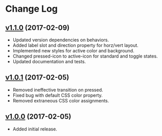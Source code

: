 # Change Log

## [v1.1.0](https://github.com/arsnebula/nebula-icon-button/releases/tag/v1.0.1) (2017-02-09)

- Updated version dependencies on behaviors.
- Added label slot and direction property for horz/vert layout.
- Implemented new styles for active color and background.
- Changed pressed-icon to active-icon for standard and toggle states.
- Updated documentation and tests.

## [v1.0.1](https://github.com/arsnebula/nebula-icon-button/releases/tag/v1.0.1) (2017-02-05)

- Removed ineffective transition on pressed.
- Fixed bug with default CSS color property.
- Removed extraneous CSS color assignments.

## [v1.0.0](https://github.com/arsnebula/nebula-icon-button/releases/tag/v1.0.0) (2017-02-05)

- Added initial release.